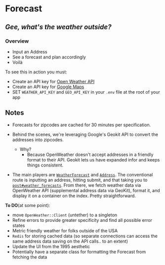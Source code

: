 # Forecast
## _Gee, what's the weather outside?_



### Overview

- Input an Address
- See a forecast and plan accordingly
- Voilà

To see this in action you must:
* Create an API key for [Open Weather API](https://home.openweathermap.org/api_keys)
* Create an API key for [Google Maps](https://developers.google.com/maps/documentation/geocoding/get-api-key)
* SET `WEATHER_API_KEY` and `GEO_API_KEY` in your `.env` file at the root of your app

## Notes

- Forecasts for zipcodes are cached for 30 minutes per specification.

- Behind the scenes, we're leveraging Google's Geokit API to convert the addresses into zipcodes.

    - Why?
      - Because OpenWeather doesn't accept addresses in a friendly format to their API. Geokit lets us have expanded infor and keeps things consistent.

- The main players are [`WeatherForecast`](https://github.com/adi89/forecast/blob/main/app/models/weather_forecast.rb) and [`Address`](https://github.com/adi89/forecast/blob/main/app/models/address.rb). The conventional route is inputting an address, hitting submit, and that taking you to [`post#weather_forecasts`](https://github.com/adi89/forecast/blob/main/app/controllers/weather_forecasts_controller.rb). From there, we fetch weather data via OpenWeather API (supplemental address data via GeoKit), format it, and display it on a container on the index. Pretty straightforward.

__To DO__(at some point):
- move `OpenWeather::Client` (untether) to a singleton
- Refine errors to provide greater specificity and find all possible error states
- Metric friendly weather for folks outside of the USA
- `Redis` for storing cached data (so separate connections can access the same address data saving on the API calls.. to an extent)
- Update the UI from the 1995 aesthetic
- Potentially have a separate class for formatting the Forecast from fetching the data
